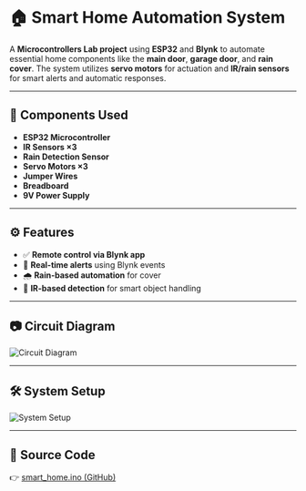 # 🏠 Smart Home Automation System

A **Microcontrollers Lab project** using **ESP32** and **Blynk** to automate essential home components like the **main door**, **garage door**, and **rain cover**. The system utilizes **servo motors** for actuation and **IR/rain sensors** for smart alerts and automatic responses.

---

## 🔧 Components Used

- **ESP32 Microcontroller**
- **IR Sensors ×3**
- **Rain Detection Sensor**
- **Servo Motors ×3**
- **Jumper Wires**
- **Breadboard**
- **9V Power Supply**

---

## ⚙️ Features

- ✅ **Remote control via Blynk app**
- 🔔 **Real-time alerts** using Blynk events
- 🌧️ **Rain-based automation** for cover
- 🚪 **IR-based detection** for smart object handling

---

## 📷 Circuit Diagram

![Circuit Diagram](https://github.com/user-attachments/assets/24fc9f1d-f408-4141-bdff-c3f3296ecc51)

---

## 🛠️ System Setup

![System Setup](https://github.com/user-attachments/assets/ec2203cf-ae07-40e2-bfa5-b215950ac4c6)

---

## 🧠 Source Code

👉 [smart_home.ino (GitHub)](https://github.com/rakibur-rafi/Smart-Home-Automation-System/blob/main/smart_home.ino)


